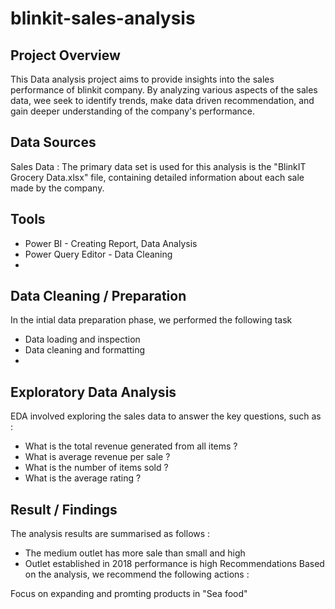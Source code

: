 # blinkit-sales-analysis

## Project Overview
This Data analysis project aims to provide insights into the sales performance of blinkit company. By analyzing various aspects of the sales data, wee seek to identify trends, make data driven recommendation, and gain deeper understanding of the company's performance.

## Data Sources
Sales Data : The primary data set is used for this analysis is the "BlinkIT Grocery Data.xlsx" file, containing detailed information about each sale made by the company.

## Tools
- Power BI - Creating Report, Data Analysis
- Power Query Editor - Data Cleaning
- 
## Data Cleaning / Preparation
In the intial data preparation phase, we performed the following task

- Data loading and inspection
- Data cleaning and formatting
- 
## Exploratory Data Analysis
EDA involved exploring the sales data to answer the key questions, such as :

-  What is the total revenue generated from all items ?
-  What is average revenue per sale ?
-  What is the number of items sold ?
-  What is the average rating ?

##   Result / Findings
The analysis results are summarised as follows :
- The medium outlet has more sale than small and high
- Outlet established in 2018 performance is high
Recommendations
Based on the analysis, we recommend the following actions :

Focus on expanding and promting products in "Sea food" 
